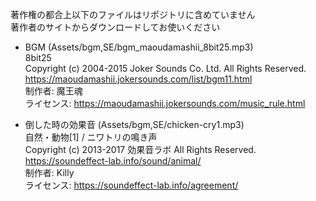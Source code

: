 著作権の都合上以下のファイルはリポジトリに含めていません  
著作者のサイトからダウンロードしてお使いください  

- BGM (Assets/bgm,SE/bgm_maoudamashii_8bit25.mp3)  
8bit25  
Copyright (c) 2004-2015 Joker Sounds Co. Ltd. All Rights Reserved.  
https://maoudamashii.jokersounds.com/list/bgm11.html  
制作者: 魔王魂  
ライセンス: https://maoudamashii.jokersounds.com/music_rule.html  

- 倒した時の効果音 (Assets/bgm,SE/chicken-cry1.mp3)  
自然・動物[1] / ニワトリの鳴き声  
Copyright (c) 2013-2017 効果音ラボ All Rights Reserved.  
https://soundeffect-lab.info/sound/animal/  
制作者: Killy  
ライセンス: https://soundeffect-lab.info/agreement/  
